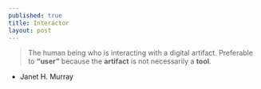 ```yaml
---
published: true
title: Interactor
layout: post
---
```

> The human being who is interacting with a digital artifact. Preferable to **“user”** because the **artifact** is not necessarily a **tool**.
- Janet H. Murray